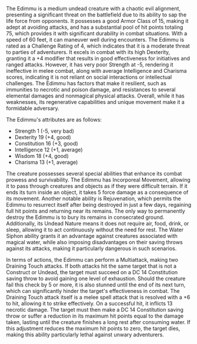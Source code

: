 The Edimmu is a medium undead creature with a chaotic evil alignment, presenting a significant threat on the battlefield due to its ability to sap the life force from opponents. It possesses a good Armor Class of 15, making it adept at avoiding attacks, and has a substantial pool of hit points totaling 75, which provides it with significant durability in combat situations. With a speed of 60 feet, it can maneuver well during encounters. The Edimmu is rated as a Challenge Rating of 4, which indicates that it is a moderate threat to parties of adventurers. It excels in combat with its high Dexterity, granting it a +4 modifier that results in good effectiveness for initiatives and ranged attacks. However, it has very poor Strength at -5, rendering it ineffective in melee combat, along with average Intelligence and Charisma scores, indicating it is not reliant on social interactions or intellectual challenges. The Edimmu has factors that make it resilient, such as immunities to necrotic and poison damage, and resistances to several elemental damages and nonmagical physical attacks. Overall, while it has weaknesses, its regenerative capabilities and unique movement make it a formidable adversary.

The Edimmu's attributes are as follows: 
- Strength 1 (-5, very bad) 
- Dexterity 19 (+4, good) 
- Constitution 16 (+3, good) 
- Intelligence 12 (+1, average) 
- Wisdom 18 (+4, good) 
- Charisma 13 (+1, average)

The creature possesses several special abilities that enhance its combat prowess and survivability. The Edimmu has Incorporeal Movement, allowing it to pass through creatures and objects as if they were difficult terrain. If it ends its turn inside an object, it takes 5 force damage as a consequence of its movement. Another notable ability is Rejuvenation, which permits the Edimmu to resurrect itself after being destroyed in just a few days, regaining full hit points and returning near its remains. The only way to permanently destroy the Edimmu is to bury its remains in consecrated ground. Additionally, its Undead Nature means it does not require air, food, drink, or sleep, allowing it to act continuously without the need for rest. The Water Siphon ability grants it an advantage against creatures associated with magical water, while also imposing disadvantages on their saving throws against its attacks, making it particularly dangerous in such scenarios.

In terms of actions, the Edimmu can perform a Multiattack, making two Draining Touch attacks. If both attacks hit the same target that is not a Construct or Undead, the target must succeed on a DC 14 Constitution saving throw to avoid gaining one level of exhaustion. Should the creature fail this check by 5 or more, it is also stunned until the end of its next turn, which can significantly hinder the target's effectiveness in combat. The Draining Touch attack itself is a melee spell attack that is resolved with a +6 to hit, allowing it to strike effectively. On a successful hit, it inflicts 13 necrotic damage. The target must then make a DC 14 Constitution saving throw or suffer a reduction in its maximum hit points equal to the damage taken, lasting until the creature finishes a long rest after consuming water. If this adjustment reduces the maximum hit points to zero, the target dies, making this ability particularly lethal against unwary adventurers.